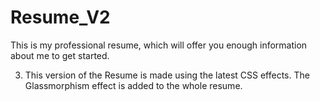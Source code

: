 # Resume_V2
This is my professional resume, which will offer you enough information about me to get started.

3. This version of the Resume is made using the latest CSS effects. The Glassmorphism effect is added to the whole resume.
